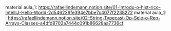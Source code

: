 
material aula_1: https://rafaellindemann.notion.site/01-Introdu-o-hist-rico-IntelliJ-Hello-World-2d546239fe394e7bbe7c4077f2238272
material aula_2 : https://rafaellindemann.notion.site/02-String-Typecast-Op-Sele-o-Rep-Arrays-Classes-a4dfd8703a7444c091b86628aa7736cf
